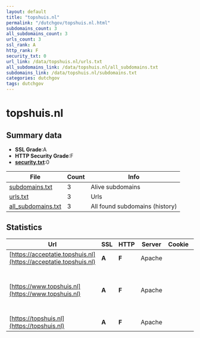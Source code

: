 ```yaml
---
layout: default
title: "topshuis.nl"
permalink: "/dutchgov/topshuis.nl.html"
subdomains_count: 3
all_subdomains_count: 3
urls_count: 3
ssl_rank: A
http_rank: F
security_txt: 0
url_link: /data/topshuis.nl/urls.txt
all_subdomains_link: /data/topshuis.nl/all_subdomains.txt
subdomains_link: /data/topshuis.nl/subdomains.txt
categories: dutchgov
tags: dutchgov
---
```



# topshuis.nl
## Summary data


 - **SSL Grade**:A
 - **HTTP Security Grade**:F
 - **[security.txt](https://www.digitaleoverheid.nl/nieuws/standaard-security-txt-nu-verplicht-voor-overheid/)**:0


| File       | Count | Info |
|------------|-------|------|
|[subdomains.txt](/DutchGovScope/data/topshuis.nl/subdomains.txt)|3|Alive subdomains|
|[urls.txt](/DutchGovScope/data/topshuis.nl/urls.txt)|3|Urls|
|[all_subdomains.txt](/DutchGovScope/data/topshuis.nl/all_subdomains.txt)|3|All found subdomains (history)|


## Statistics


| Url | SSL | HTTP | Server | Cookie | HSTS | CORS | CTO | CSP | XFO | XXP | RP |FP| Tech |Title |
|--------|-------|-------|------|------|------|------|------|------|------|------|------|------|------|------|
|[https://acceptatie.topshuis.nl](https://acceptatie.topshuis.nl)| **A**| **F**|Apache| | | | | | | | :white_check_mark: | |Apache HTTP Server|Topshuis | Meeti...|
|[https://www.topshuis.nl](https://www.topshuis.nl)| **A**| **F**|Apache| | | | | | | | :white_check_mark: | |Apache HTTP Server Google Tag Manager MySQL PHP WordPress:6.5.4 Yoast SEO:22.8|Topshuis | Meeti...|
|[https://topshuis.nl](https://topshuis.nl)| **A**| **F**|Apache| | | | | | | | :white_check_mark: | |Apache HTTP Server||

